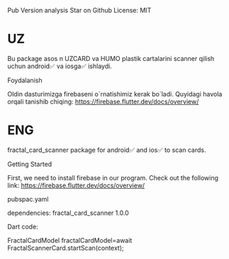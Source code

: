 Pub Version analysis Star on Github License: MIT



<h1>UZ</h1>

Bu package asos
n UZCARD va HUMO plastik cartalarini scanner qilish uchun android✅ va iosga✅ ishlaydi.


Foydalanish 

Oldin dasturimizga firebaseni o\`rnatishimiz kerak bo\`ladi. Quyidagi havola orqali tanishib chiqing:   https://firebase.flutter.dev/docs/overview/



<h1>ENG</h1>

fractal_card_scanner package for android✅ and ios✅ to scan cards.

Getting Started 

First, we need to install firebase in our program. Check out the following link: https://firebase.flutter.dev/docs/overview/


pubspac.yaml

 dependencies:
    fractal_card_scanner 1.0.0




Dart code:

FractalCardModel fractalCardModel=await FractalScannerCard.startScan(context);








